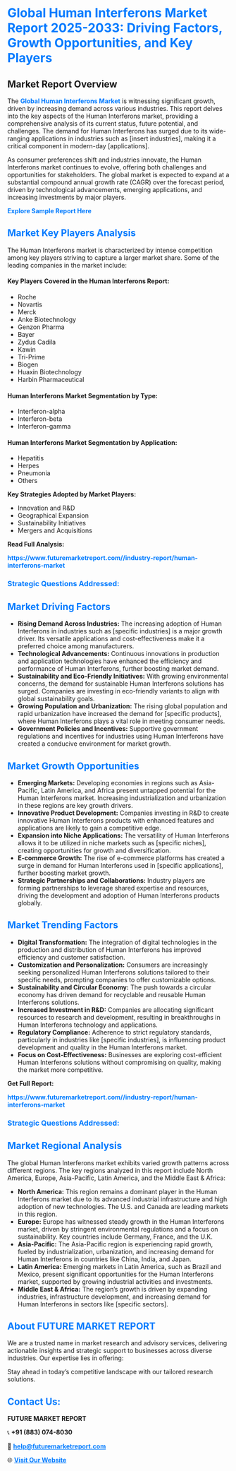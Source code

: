 <h1 style="color: #007BFF;">Global Human Interferons Market Report 2025-2033: Driving Factors, Growth Opportunities, and Key Players</h1>

<section id="overview">
<h2>Market Report Overview</h2>
<p>The <a href="https://www.futuremarketreport.com//industry-report/human-interferons-market" style="color: #007BFF; text-decoration: none;"><strong>Global Human Interferons Market</strong></a> is witnessing significant growth, driven by increasing demand across various industries. This report delves into the key aspects of the Human Interferons market, providing a comprehensive analysis of its current status, future potential, and challenges. The demand for Human Interferons has surged due to its wide-ranging applications in industries such as [insert industries], making it a critical component in modern-day [applications].</p>
<p>As consumer preferences shift and industries innovate, the Human Interferons market continues to evolve, offering both challenges and opportunities for stakeholders. The global market is expected to expand at a substantial compound annual growth rate (CAGR) over the forecast period, driven by technological advancements, emerging applications, and increasing investments by major players.</p>
</section>

<section id="overview">
<p><a href="https://www.futuremarketreport.com//request-sample/reportId=78142" style="color: #007BFF; text-decoration: none;"><strong>Explore Sample Report Here</strong></a></p>
</section>

<section id="key-players">
<h2 style="color: #007BFF;">Market Key Players Analysis</h2>
<p>The Human Interferons market is characterized by intense competition among key players striving to capture a larger market share. Some of the leading companies in the market include:</p>
<h4>Key Players Covered in the Human Interferons Report:</h4>
<ul><li>Roche</li><li>Novartis</li><li>Merck</li><li>Anke Biotechnology</li><li>Genzon Pharma</li><li>Bayer</li><li>Zydus Cadila</li><li>Kawin</li><li>Tri-Prime</li><li>Biogen</li><li>Huaxin Biotechnology</li><li>Harbin Pharmaceutical</li></ul>
<h4>Human Interferons Market Segmentation by Type:</h4>
<ul><li>Interferon-alpha</li><li>Interferon-beta</li><li>Interferon-gamma</li></ul>

<h4>Human Interferons Market Segmentation by Application:</h4>
<ul><li>Hepatitis</li><li>Herpes</li><li>Pneumonia</li><li>Others</li></ul>
<p><strong>Key Strategies Adopted by Market Players:</strong></p>
<ul>
<li>Innovation and R&D</li>
<li>Geographical Expansion</li>
<li>Sustainability Initiatives</li>
<li>Mergers and Acquisitions</li>
</ul>
</section>

<section>
<p><strong>Read Full Analysis: </strong></p><a href="https://www.futuremarketreport.com//industry-report/human-interferons-market" style="color: #007BFF; text-decoration: none;"><strong>https://www.futuremarketreport.com//industry-report/human-interferons-market</strong></a>
<h3 style="color: #007BFF;">Strategic Questions Addressed:</h3>
</section>

<section id="driving-factors">
<h2 style="color: #007BFF;">Market Driving Factors</h2>
<ul>
<li><strong>Rising Demand Across Industries:</strong> The increasing adoption of Human Interferons in industries such as [specific industries] is a major growth driver. Its versatile applications and cost-effectiveness make it a preferred choice among manufacturers.</li>
<li><strong>Technological Advancements:</strong> Continuous innovations in production and application technologies have enhanced the efficiency and performance of Human Interferons, further boosting market demand.</li>
<li><strong>Sustainability and Eco-Friendly Initiatives:</strong> With growing environmental concerns, the demand for sustainable Human Interferons solutions has surged. Companies are investing in eco-friendly variants to align with global sustainability goals.</li>
<li><strong>Growing Population and Urbanization:</strong> The rising global population and rapid urbanization have increased the demand for [specific products], where Human Interferons plays a vital role in meeting consumer needs.</li>
<li><strong>Government Policies and Incentives:</strong> Supportive government regulations and incentives for industries using Human Interferons have created a conducive environment for market growth.</li>
</ul>
</section>

<section id="growth-opportunities">
<h2 style="color: #007BFF;">Market Growth Opportunities</h2>
<ul>
<li><strong>Emerging Markets:</strong> Developing economies in regions such as Asia-Pacific, Latin America, and Africa present untapped potential for the Human Interferons market. Increasing industrialization and urbanization in these regions are key growth drivers.</li>
<li><strong>Innovative Product Development:</strong> Companies investing in R&D to create innovative Human Interferons products with enhanced features and applications are likely to gain a competitive edge.</li>
<li><strong>Expansion into Niche Applications:</strong> The versatility of Human Interferons allows it to be utilized in niche markets such as [specific niches], creating opportunities for growth and diversification.</li>
<li><strong>E-commerce Growth:</strong> The rise of e-commerce platforms has created a surge in demand for Human Interferons used in [specific applications], further boosting market growth.</li>
<li><strong>Strategic Partnerships and Collaborations:</strong> Industry players are forming partnerships to leverage shared expertise and resources, driving the development and adoption of Human Interferons products globally.</li>
</ul>
</section>

<section id="trending-factors">
<h2 style="color: #007BFF;">Market Trending Factors</h2>
<ul>
<li><strong>Digital Transformation:</strong> The integration of digital technologies in the production and distribution of Human Interferons has improved efficiency and customer satisfaction.</li>
<li><strong>Customization and Personalization:</strong> Consumers are increasingly seeking personalized Human Interferons solutions tailored to their specific needs, prompting companies to offer customizable options.</li>
<li><strong>Sustainability and Circular Economy:</strong> The push towards a circular economy has driven demand for recyclable and reusable Human Interferons solutions.</li>
<li><strong>Increased Investment in R&D:</strong> Companies are allocating significant resources to research and development, resulting in breakthroughs in Human Interferons technology and applications.</li>
<li><strong>Regulatory Compliance:</strong> Adherence to strict regulatory standards, particularly in industries like [specific industries], is influencing product development and quality in the Human Interferons market.</li>
<li><strong>Focus on Cost-Effectiveness:</strong> Businesses are exploring cost-efficient Human Interferons solutions without compromising on quality, making the market more competitive.</li>
</ul>
</section>

<section>
<p><strong>Get Full Report: </strong></p><a href="https://www.futuremarketreport.com//industry-report/human-interferons-market" style="color: #007BFF; text-decoration: none;"><strong>https://www.futuremarketreport.com//industry-report/human-interferons-market</strong></a>
<h3 style="color: #007BFF;">Strategic Questions Addressed:</h3>
</section>


<section id="regional-analysis">
<h2 style="color: #007BFF;">Market Regional Analysis</h2>
<p>The global Human Interferons market exhibits varied growth patterns across different regions. The key regions analyzed in this report include North America, Europe, Asia-Pacific, Latin America, and the Middle East & Africa:</p>
<ul>
<li><strong>North America:</strong> This region remains a dominant player in the Human Interferons market due to its advanced industrial infrastructure and high adoption of new technologies. The U.S. and Canada are leading markets in this region.</li>
<li><strong>Europe:</strong> Europe has witnessed steady growth in the Human Interferons market, driven by stringent environmental regulations and a focus on sustainability. Key countries include Germany, France, and the U.K.</li>
<li><strong>Asia-Pacific:</strong> The Asia-Pacific region is experiencing rapid growth, fueled by industrialization, urbanization, and increasing demand for Human Interferons in countries like China, India, and Japan.</li>
<li><strong>Latin America:</strong> Emerging markets in Latin America, such as Brazil and Mexico, present significant opportunities for the Human Interferons market, supported by growing industrial activities and investments.</li>
<li><strong>Middle East & Africa:</strong> The region’s growth is driven by expanding industries, infrastructure development, and increasing demand for Human Interferons in sectors like [specific sectors].</li>
</ul>
</section>

<footer>
<h2 style="color: #007BFF;">About FUTURE MARKET REPORT</h2>
<p>We are a trusted name in market research and advisory services, delivering actionable insights and strategic support to businesses across diverse industries. Our expertise lies in offering:</p>

<p>Stay ahead in today’s competitive landscape with our tailored research solutions.</p>

<h2 style="color: #007BFF;">Contact Us:</h2>
<p><strong>FUTURE MARKET REPORT</strong></p>
<p>📞 <strong>+91 (883) 074-8030</strong></p>
<p>📧 <strong><a href="mailto:help@futuremarketreport.com" style="color: #007BFF;">help@futuremarketreport.com</a></strong></p>
<p>🌐 <strong><a href="https://www.futuremarketreport.com/" style="color: #007BFF;">Visit Our Website</a></strong></p>
</footer>